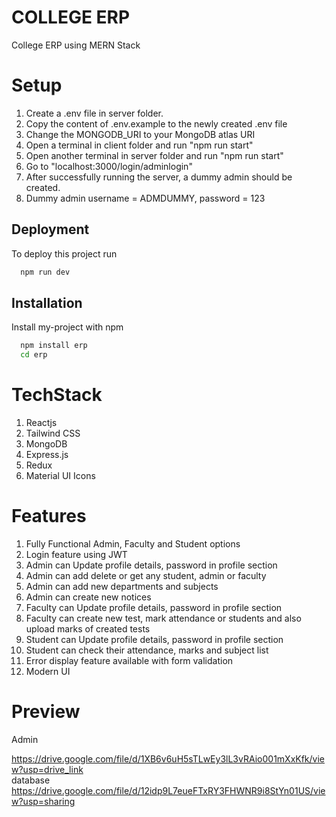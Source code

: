 
# COLLEGE ERP

College ERP using MERN Stack

# Setup
1. Create a .env file in server folder.
2. Copy the content of .env.example to the newly created .env file
3. Change the MONGODB_URI to your MongoDB atlas URI
4. Open a terminal in client folder and run "npm run start"
5. Open another terminal in server folder and run "npm run start"
6. Go to "localhost:3000/login/adminlogin"
7. After successfully running the server, a dummy admin should be created.
8. Dummy admin username = ADMDUMMY, password = 123
## Deployment

To deploy this project run

```bash
  npm run dev
```


## Installation

Install my-project with npm

```bash
  npm install erp
  cd erp
```

# TechStack

1. Reactjs
2. Tailwind CSS
3. MongoDB
4. Express.js
5. Redux
6. Material UI Icons


# Features

1. Fully Functional Admin, Faculty and Student options
2. Login feature using JWT
3. Admin can Update profile details, password in profile section
4. Admin can add delete or get any student, admin or faculty
5. Admin can add new departments and subjects
6. Admin can create new notices
7. Faculty can Update profile details, password in profile section
8. Faculty can create new test, mark attendance or students and also upload marks of created tests
9. Student can Update profile details, password in profile section
10. Student can check their attendance, marks and subject list
11. Error display feature available with form validation
12. Modern UI



# Preview

Admin


https://drive.google.com/file/d/1XB6v6uH5sTLwEy3lL3vRAio001mXxKfk/view?usp=drive_link
<br>
database <br>
https://drive.google.com/file/d/12idp9L7eueFTxRY3FHWNR9i8StYn01US/view?usp=sharing
<br>


